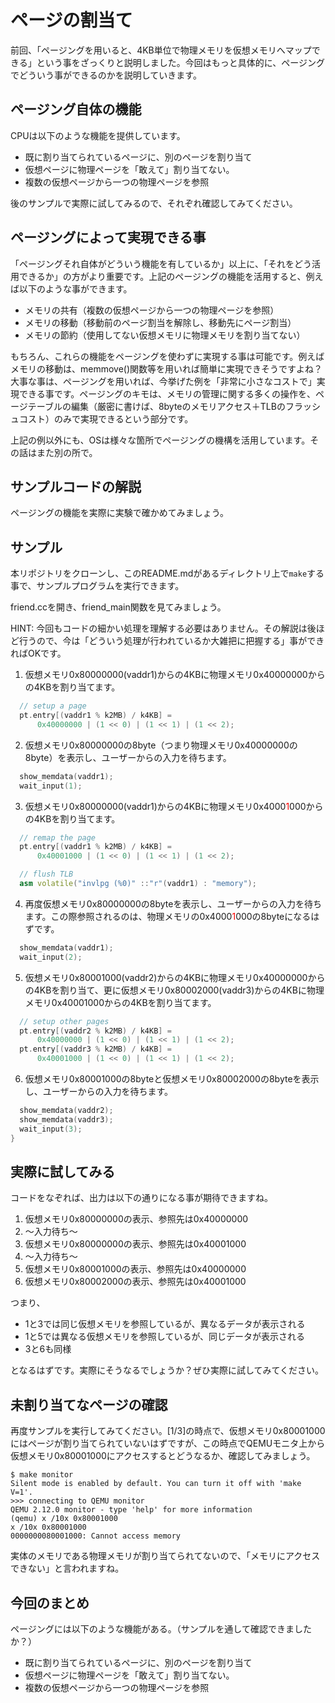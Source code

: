 
# ページの割当て

前回、「ページングを用いると、4KB単位で物理メモリを仮想メモリへマップできる」という事をざっくりと説明しました。今回はもっと具体的に、ページングでどういう事ができるのかを説明していきます。

## ページング自体の機能
CPUは以下のような機能を提供しています。

- 既に割り当てられているページに、別のページを割り当て
- 仮想ページに物理ページを「敢えて」割り当てない。
- 複数の仮想ページから一つの物理ページを参照

後のサンプルで実際に試してみるので、それぞれ確認してみてください。

## ページングによって実現できる事
「ページングそれ自体がどういう機能を有しているか」以上に、「それをどう活用できるか」の方がより重要です。上記のページングの機能を活用すると、例えば以下のような事ができます。

- メモリの共有（複数の仮想ページから一つの物理ページを参照）
- メモリの移動（移動前のページ割当を解除し、移動先にページ割当）
- メモリの節約（使用してない仮想メモリに物理メモリを割り当てない）

もちろん、これらの機能をページングを使わずに実現する事は可能です。例えばメモリの移動は、memmove()関数等を用いれば簡単に実現できそうですよね？大事な事は、ページングを用いれば、今挙げた例を「非常に小さなコストで」実現できる事です。ページングのキモは、メモリの管理に関する多くの操作を、ページテーブルの編集（厳密に書けば、8byteのメモリアクセス＋TLBのフラッシュコスト）のみで実現できるという部分です。

上記の例以外にも、OSは様々な箇所でページングの機構を活用しています。その話はまた別の所で。

## サンプルコードの解説
ページングの機能を実際に実験で確かめてみましょう。

## サンプル
本リポジトリをクローンし、このREADME.mdがあるディレクトリ上で`make`する事で、サンプルプログラムを実行できます。

friend.ccを開き、friend_main関数を見てみましょう。

HINT: 今回もコードの細かい処理を理解する必要はありません。その解説は後ほど行うので、今は「どういう処理が行われているか大雑把に把握する」事ができればOKです。

1. 仮想メモリ0x80000000(vaddr1)からの4KBに物理メモリ0x40000000からの4KBを割り当てます。

```cc
  // setup a page
  pt.entry[(vaddr1 % k2MB) / k4KB] =
      0x40000000 | (1 << 0) | (1 << 1) | (1 << 2);
```

2. 仮想メモリ0x80000000の8byte（つまり物理メモリ0x40000000の8byte）を表示し、ユーザーからの入力を待ちます。

```cc
  show_memdata(vaddr1);
  wait_input(1);
```

3. 仮想メモリ0x80000000(vaddr1)からの4KBに物理メモリ0x4000<font color="red">1</font>000からの4KBを割り当てます。

```cc
  // remap the page
  pt.entry[(vaddr1 % k2MB) / k4KB] =
      0x40001000 | (1 << 0) | (1 << 1) | (1 << 2);

  // flush TLB
  asm volatile("invlpg (%0)" ::"r"(vaddr1) : "memory");
```

4. 再度仮想メモリ0x80000000の8byteを表示し、ユーザーからの入力を待ちます。この際参照されるのは、物理メモリの0x4000<font color="red">1</font>000の8byteになるはずです。

```cc
  show_memdata(vaddr1);
  wait_input(2);
```

5. 仮想メモリ0x80001000(vaddr2)からの4KBに物理メモリ0x40000000からの4KBを割り当て、更に仮想メモリ0x80002000(vaddr3)からの4KBに物理メモリ0x40001000からの4KBを割り当てます。
```cc
  // setup other pages
  pt.entry[(vaddr2 % k2MB) / k4KB] =
      0x40000000 | (1 << 0) | (1 << 1) | (1 << 2);
  pt.entry[(vaddr3 % k2MB) / k4KB] =
      0x40001000 | (1 << 0) | (1 << 1) | (1 << 2);
```

6. 仮想メモリ0x80001000の8byteと仮想メモリ0x80002000の8byteを表示し、ユーザーからの入力を待ちます。
```cc
  show_memdata(vaddr2);
  show_memdata(vaddr3);
  wait_input(3);
}
```

## 実際に試してみる

コードをなぞれば、出力は以下の通りになる事が期待できますね。

1. 仮想メモリ0x80000000の表示、参照先は0x40000000
2. 〜入力待ち〜
3. 仮想メモリ0x80000000の表示、参照先は0x40001000
4. 〜入力待ち〜
5. 仮想メモリ0x80001000の表示、参照先は0x40000000
6. 仮想メモリ0x80002000の表示、参照先は0x40001000

つまり、
- 1と3では同じ仮想メモリを参照しているが、異なるデータが表示される
- 1と5では異なる仮想メモリを参照しているが、同じデータが表示される
- 3と6も同様

となるはずです。実際にそうなるでしょうか？ぜひ実際に試してみてください。

## 未割り当てなページの確認
再度サンプルを実行してみてください。[1/3]の時点で、仮想メモリ0x80001000にはページが割り当てられていないはずですが、この時点でQEMUモニタ上から仮想メモリ0x80001000にアクセスするとどうなるか、確認してみましょう。

```
$ make monitor
Silent mode is enabled by default. You can turn it off with 'make V=1'.
>>> connecting to QEMU monitor
QEMU 2.12.0 monitor - type 'help' for more information
(qemu) x /10x 0x80001000
x /10x 0x80001000
0000000080001000: Cannot access memory
```

実体のメモリである物理メモリが割り当てられてないので、「メモリにアクセスできない」と言われますね。

## 今回のまとめ
ページングには以下のような機能がある。（サンプルを通して確認できましたか？）

- 既に割り当てられているページに、別のページを割り当て
- 仮想ページに物理ページを「敢えて」割り当てない。
- 複数の仮想ページから一つの物理ページを参照
